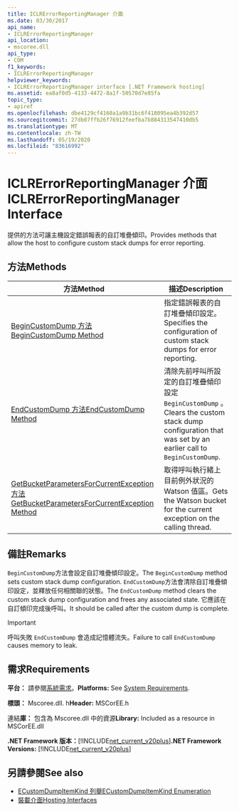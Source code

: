 ```yaml
---
title: ICLRErrorReportingManager 介面
ms.date: 03/30/2017
api_name:
- ICLRErrorReportingManager
api_location:
- mscoree.dll
api_type:
- COM
f1_keywords:
- ICLRErrorReportingManager
helpviewer_keywords:
- ICLRErrorReportingManager interface [.NET Framework hosting]
ms.assetid: ea8af0d5-4133-4472-8a1f-50570d7e85fa
topic_type:
- apiref
ms.openlocfilehash: dbe4129cf4160a1a9b31bc6f418095ea4b392d57
ms.sourcegitcommit: 27db07ffb26f76912feefba7b884313547410db5
ms.translationtype: MT
ms.contentlocale: zh-TW
ms.lasthandoff: 05/19/2020
ms.locfileid: "83616992"
---
```

# <a name="iclrerrorreportingmanager-interface"></a><span data-ttu-id="05ddd-102">ICLRErrorReportingManager 介面</span><span class="sxs-lookup"><span data-stu-id="05ddd-102">ICLRErrorReportingManager Interface</span></span>
<span data-ttu-id="05ddd-103">提供的方法可讓主機設定錯誤報表的自訂堆疊傾印。</span><span class="sxs-lookup"><span data-stu-id="05ddd-103">Provides methods that allow the host to configure custom stack dumps for error reporting.</span></span>  
  
## <a name="methods"></a><span data-ttu-id="05ddd-104">方法</span><span class="sxs-lookup"><span data-stu-id="05ddd-104">Methods</span></span>  
  
|<span data-ttu-id="05ddd-105">方法</span><span class="sxs-lookup"><span data-stu-id="05ddd-105">Method</span></span>|<span data-ttu-id="05ddd-106">描述</span><span class="sxs-lookup"><span data-stu-id="05ddd-106">Description</span></span>|  
|------------|-----------------|  
|[<span data-ttu-id="05ddd-107">BeginCustomDump 方法</span><span class="sxs-lookup"><span data-stu-id="05ddd-107">BeginCustomDump Method</span></span>](iclrerrorreportingmanager-begincustomdump-method.md)|<span data-ttu-id="05ddd-108">指定錯誤報表的自訂堆疊傾印設定。</span><span class="sxs-lookup"><span data-stu-id="05ddd-108">Specifies the configuration of custom stack dumps for error reporting.</span></span>|  
|[<span data-ttu-id="05ddd-109">EndCustomDump 方法</span><span class="sxs-lookup"><span data-stu-id="05ddd-109">EndCustomDump Method</span></span>](iclrerrorreportingmanager-endcustomdump-method.md)|<span data-ttu-id="05ddd-110">清除先前呼叫所設定的自訂堆疊傾印設定 `BeginCustomDump` 。</span><span class="sxs-lookup"><span data-stu-id="05ddd-110">Clears the custom stack dump configuration that was set by an earlier call to `BeginCustomDump`.</span></span>|  
|[<span data-ttu-id="05ddd-111">GetBucketParametersForCurrentException 方法</span><span class="sxs-lookup"><span data-stu-id="05ddd-111">GetBucketParametersForCurrentException Method</span></span>](iclrerrorreportingmanager-getbucketparametersforcurrentexception-method.md)|<span data-ttu-id="05ddd-112">取得呼叫執行緒上目前例外狀況的 Watson 值區。</span><span class="sxs-lookup"><span data-stu-id="05ddd-112">Gets the Watson bucket for the current exception on the calling thread.</span></span>|  
  
## <a name="remarks"></a><span data-ttu-id="05ddd-113">備註</span><span class="sxs-lookup"><span data-stu-id="05ddd-113">Remarks</span></span>  
 <span data-ttu-id="05ddd-114">`BeginCustomDump`方法會設定自訂堆疊傾印設定。</span><span class="sxs-lookup"><span data-stu-id="05ddd-114">The `BeginCustomDump` method sets custom stack dump configuration.</span></span> <span data-ttu-id="05ddd-115">`EndCustomDump`方法會清除自訂堆疊傾印設定，並釋放任何相關聯的狀態。</span><span class="sxs-lookup"><span data-stu-id="05ddd-115">The `EndCustomDump` method clears the custom stack dump configuration and frees any associated state.</span></span> <span data-ttu-id="05ddd-116">它應該在自訂傾印完成後呼叫。</span><span class="sxs-lookup"><span data-stu-id="05ddd-116">It should be called after the custom dump is complete.</span></span>  
  
> [!IMPORTANT]
> <span data-ttu-id="05ddd-117">呼叫失敗 `EndCustomDump` 會造成記憶體流失。</span><span class="sxs-lookup"><span data-stu-id="05ddd-117">Failure to call `EndCustomDump` causes memory to leak.</span></span>  
  
## <a name="requirements"></a><span data-ttu-id="05ddd-118">需求</span><span class="sxs-lookup"><span data-stu-id="05ddd-118">Requirements</span></span>  
 <span data-ttu-id="05ddd-119">**平台：** 請參閱[系統需求](../../get-started/system-requirements.md)。</span><span class="sxs-lookup"><span data-stu-id="05ddd-119">**Platforms:** See [System Requirements](../../get-started/system-requirements.md).</span></span>  
  
 <span data-ttu-id="05ddd-120">**標頭：** Mscoree.dll. h</span><span class="sxs-lookup"><span data-stu-id="05ddd-120">**Header:** MSCorEE.h</span></span>  
  
 <span data-ttu-id="05ddd-121">連結**庫：** 包含為 Mscoree.dll 中的資源</span><span class="sxs-lookup"><span data-stu-id="05ddd-121">**Library:** Included as a resource in MSCorEE.dll</span></span>  
  
 <span data-ttu-id="05ddd-122">**.NET Framework 版本：**[!INCLUDE[net_current_v20plus](../../../../includes/net-current-v20plus-md.md)]</span><span class="sxs-lookup"><span data-stu-id="05ddd-122">**.NET Framework Versions:** [!INCLUDE[net_current_v20plus](../../../../includes/net-current-v20plus-md.md)]</span></span>  
  
## <a name="see-also"></a><span data-ttu-id="05ddd-123">另請參閱</span><span class="sxs-lookup"><span data-stu-id="05ddd-123">See also</span></span>

- [<span data-ttu-id="05ddd-124">ECustomDumpItemKind 列舉</span><span class="sxs-lookup"><span data-stu-id="05ddd-124">ECustomDumpItemKind Enumeration</span></span>](ecustomdumpitemkind-enumeration.md)
- [<span data-ttu-id="05ddd-125">裝載介面</span><span class="sxs-lookup"><span data-stu-id="05ddd-125">Hosting Interfaces</span></span>](hosting-interfaces.md)
